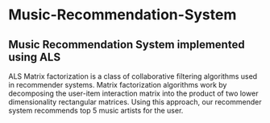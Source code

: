 # Music-Recommendation-System
## Music Recommendation System implemented using ALS 

ALS Matrix factorization is a class of collaborative filtering algorithms used in recommender systems. Matrix factorization algorithms work by decomposing the user-item interaction matrix into the product of two lower dimensionality rectangular matrices. Using this approach, our recommender system recommends top 5 music artists for the user.
